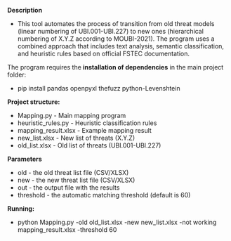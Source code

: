 **Description**
- This tool automates the process of transition from old threat models (linear numbering of UBI.001-UBI.227) to new ones (hierarchical numbering of X.Y.Z according to MOUBI-2021). 
The program uses a combined approach that includes text analysis, semantic classification, and heuristic rules based on official FSTEC documentation.


The program requires the **installation of dependencies** in the main project folder:
- pip install pandas openpyxl thefuzz python-Levenshtein


**Project structure:**
- Mapping.py - Main mapping program
- heuristic_rules.py - Heuristic classification rules
- mapping_result.xlsx - Example mapping result
- new_list.xlsx - New list of threats (X.Y.Z)
- old_list.xlsx - Old list of threats (UBI.001-UBI.227)


**Parameters**
- old - the old threat list file (CSV/XLSX)
- new - the new threat list file (CSV/XLSX)
- out - the output file with the results
- threshold - the automatic matching threshold (default is 60)


**Running:**
- python Mapping.py -old old_list.xlsx -new new_list.xlsx -not working mapping_result.xlsx -threshold 60
